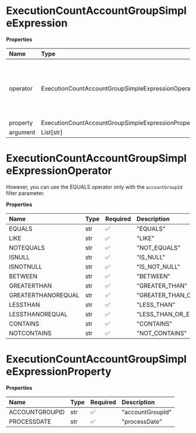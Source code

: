 # ExecutionCountAccountGroupSimpleExpression

**Properties**

| Name     | Type                                               | Required | Description                                                                               |
| :------- | :------------------------------------------------- | :------- | :---------------------------------------------------------------------------------------- |
| operator | ExecutionCountAccountGroupSimpleExpressionOperator | ✅       | However, you can use the EQUALS operator only with the `accountGroupId` filter parameter. |
| property | ExecutionCountAccountGroupSimpleExpressionProperty | ✅       |                                                                                           |
| argument | List[str]                                          | ❌       |                                                                                           |

# ExecutionCountAccountGroupSimpleExpressionOperator

However, you can use the EQUALS operator only with the `accountGroupId` filter parameter.

**Properties**

| Name               | Type | Required | Description             |
| :----------------- | :--- | :------- | :---------------------- |
| EQUALS             | str  | ✅       | "EQUALS"                |
| LIKE               | str  | ✅       | "LIKE"                  |
| NOTEQUALS          | str  | ✅       | "NOT_EQUALS"            |
| ISNULL             | str  | ✅       | "IS_NULL"               |
| ISNOTNULL          | str  | ✅       | "IS_NOT_NULL"           |
| BETWEEN            | str  | ✅       | "BETWEEN"               |
| GREATERTHAN        | str  | ✅       | "GREATER_THAN"          |
| GREATERTHANOREQUAL | str  | ✅       | "GREATER_THAN_OR_EQUAL" |
| LESSTHAN           | str  | ✅       | "LESS_THAN"             |
| LESSTHANOREQUAL    | str  | ✅       | "LESS_THAN_OR_EQUAL"    |
| CONTAINS           | str  | ✅       | "CONTAINS"              |
| NOTCONTAINS        | str  | ✅       | "NOT_CONTAINS"          |

# ExecutionCountAccountGroupSimpleExpressionProperty

**Properties**

| Name           | Type | Required | Description      |
| :------------- | :--- | :------- | :--------------- |
| ACCOUNTGROUPID | str  | ✅       | "accountGroupId" |
| PROCESSDATE    | str  | ✅       | "processDate"    |

